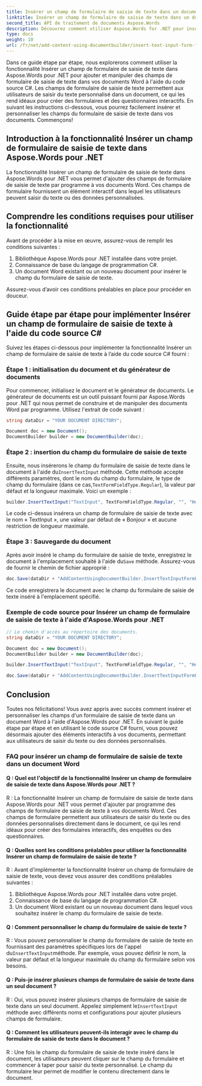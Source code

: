 ```yaml
---
title: Insérer un champ de formulaire de saisie de texte dans un document Word
linktitle: Insérer un champ de formulaire de saisie de texte dans un document Word
second_title: API de traitement de documents Aspose.Words
description: Découvrez comment utiliser Aspose.Words for .NET pour insérer un champ de formulaire de saisie de texte dans des documents Word avec ce guide étape par étape.
type: docs
weight: 10
url: /fr/net/add-content-using-documentbuilder/insert-text-input-form-field/
---
```

Dans ce guide étape par étape, nous explorerons comment utiliser la fonctionnalité Insérer un champ de formulaire de saisie de texte dans Aspose.Words pour .NET pour ajouter et manipuler des champs de formulaire de saisie de texte dans vos documents Word à l'aide du code source C#. Les champs de formulaire de saisie de texte permettent aux utilisateurs de saisir du texte personnalisé dans un document, ce qui les rend idéaux pour créer des formulaires et des questionnaires interactifs. En suivant les instructions ci-dessous, vous pourrez facilement insérer et personnaliser les champs du formulaire de saisie de texte dans vos documents. Commençons!

## Introduction à la fonctionnalité Insérer un champ de formulaire de saisie de texte dans Aspose.Words pour .NET

La fonctionnalité Insérer un champ de formulaire de saisie de texte dans Aspose.Words pour .NET vous permet d'ajouter des champs de formulaire de saisie de texte par programme à vos documents Word. Ces champs de formulaire fournissent un élément interactif dans lequel les utilisateurs peuvent saisir du texte ou des données personnalisées.

## Comprendre les conditions requises pour utiliser la fonctionnalité

Avant de procéder à la mise en œuvre, assurez-vous de remplir les conditions suivantes :

1. Bibliothèque Aspose.Words pour .NET installée dans votre projet.
2. Connaissance de base du langage de programmation C#.
3. Un document Word existant ou un nouveau document pour insérer le champ du formulaire de saisie de texte.

Assurez-vous d’avoir ces conditions préalables en place pour procéder en douceur.

## Guide étape par étape pour implémenter Insérer un champ de formulaire de saisie de texte à l'aide du code source C#

Suivez les étapes ci-dessous pour implémenter la fonctionnalité Insérer un champ de formulaire de saisie de texte à l’aide du code source C# fourni :

### Étape 1 : initialisation du document et du générateur de documents

Pour commencer, initialisez le document et le générateur de documents. Le générateur de documents est un outil puissant fourni par Aspose.Words pour .NET qui nous permet de construire et de manipuler des documents Word par programme. Utilisez l'extrait de code suivant :

```csharp
string dataDir = "YOUR DOCUMENT DIRECTORY";

Document doc = new Document();
DocumentBuilder builder = new DocumentBuilder(doc);
```

### Étape 2 : insertion du champ du formulaire de saisie de texte

 Ensuite, nous insérerons le champ du formulaire de saisie de texte dans le document à l'aide du`InsertTextInput` méthode. Cette méthode accepte différents paramètres, dont le nom du champ du formulaire, le type de champ du formulaire (dans ce cas,`TextFormFieldType.Regular`), la valeur par défaut et la longueur maximale. Voici un exemple :

```csharp
builder.InsertTextInput("TextInput", TextFormFieldType.Regular, "", "Hello", 0);
```

Le code ci-dessus insérera un champ de formulaire de saisie de texte avec le nom « TextInput », une valeur par défaut de « Bonjour » et aucune restriction de longueur maximale.

### Étape 3 : Sauvegarde du document

 Après avoir inséré le champ du formulaire de saisie de texte, enregistrez le document à l'emplacement souhaité à l'aide du`Save` méthode. Assurez-vous de fournir le chemin de fichier approprié :

```csharp
doc.Save(dataDir + "AddContentUsingDocumentBuilder.InsertTextInputFormField.docx");
```

Ce code enregistrera le document avec le champ du formulaire de saisie de texte inséré à l'emplacement spécifié.

### Exemple de code source pour Insérer un champ de formulaire de saisie de texte à l'aide d'Aspose.Words pour .NET

```csharp
// Le chemin d'accès au répertoire des documents.
string dataDir = "YOUR DOCUMENT DIRECTORY";

Document doc = new Document();
DocumentBuilder builder = new DocumentBuilder(doc);

builder.InsertTextInput("TextInput", TextFormFieldType.Regular, "", "Hello", 0);

doc.Save(dataDir + "AddContentUsingDocumentBuilder.InsertTextInputFormField.docx");
```

## Conclusion

Toutes nos félicitations! Vous avez appris avec succès comment insérer et personnaliser les champs d'un formulaire de saisie de texte dans un document Word à l'aide d'Aspose.Words pour .NET. En suivant le guide étape par étape et en utilisant le code source C# fourni, vous pouvez désormais ajouter des éléments interactifs à vos documents, permettant aux utilisateurs de saisir du texte ou des données personnalisés.

### FAQ pour insérer un champ de formulaire de saisie de texte dans un document Word

#### Q : Quel est l'objectif de la fonctionnalité Insérer un champ de formulaire de saisie de texte dans Aspose.Words pour .NET ?

R : La fonctionnalité Insérer un champ de formulaire de saisie de texte dans Aspose.Words pour .NET vous permet d'ajouter par programme des champs de formulaire de saisie de texte à vos documents Word. Ces champs de formulaire permettent aux utilisateurs de saisir du texte ou des données personnalisés directement dans le document, ce qui les rend idéaux pour créer des formulaires interactifs, des enquêtes ou des questionnaires.

#### Q : Quelles sont les conditions préalables pour utiliser la fonctionnalité Insérer un champ de formulaire de saisie de texte ?

R : Avant d'implémenter la fonctionnalité Insérer un champ de formulaire de saisie de texte, vous devez vous assurer des conditions préalables suivantes :
1. Bibliothèque Aspose.Words pour .NET installée dans votre projet.
2. Connaissance de base du langage de programmation C#.
3. Un document Word existant ou un nouveau document dans lequel vous souhaitez insérer le champ du formulaire de saisie de texte.

#### Q : Comment personnaliser le champ du formulaire de saisie de texte ?

 R : Vous pouvez personnaliser le champ du formulaire de saisie de texte en fournissant des paramètres spécifiques lors de l'appel du`InsertTextInput`méthode. Par exemple, vous pouvez définir le nom, la valeur par défaut et la longueur maximale du champ du formulaire selon vos besoins.

#### Q : Puis-je insérer plusieurs champs de formulaire de saisie de texte dans un seul document ?

 R : Oui, vous pouvez insérer plusieurs champs de formulaire de saisie de texte dans un seul document. Appelez simplement le`InsertTextInput` méthode avec différents noms et configurations pour ajouter plusieurs champs de formulaire.

#### Q : Comment les utilisateurs peuvent-ils interagir avec le champ du formulaire de saisie de texte dans le document ?

R : Une fois le champ du formulaire de saisie de texte inséré dans le document, les utilisateurs peuvent cliquer sur le champ du formulaire et commencer à taper pour saisir du texte personnalisé. Le champ du formulaire leur permet de modifier le contenu directement dans le document.